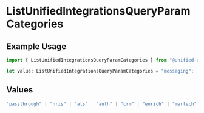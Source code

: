 # ListUnifiedIntegrationsQueryParamCategories

## Example Usage

```typescript
import { ListUnifiedIntegrationsQueryParamCategories } from "@unified-api/typescript-sdk/sdk/models/operations";

let value: ListUnifiedIntegrationsQueryParamCategories = "messaging";
```

## Values

```typescript
"passthrough" | "hris" | "ats" | "auth" | "crm" | "enrich" | "martech" | "ticketing" | "uc" | "accounting" | "storage" | "commerce" | "payment" | "genai" | "messaging" | "kms" | "task" | "scim" | "lms" | "repo" | "metadata" | "calendar"
```